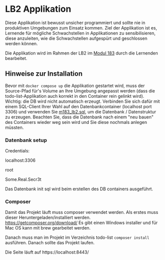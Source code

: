 # LB2 Applikation
Diese Applikation ist bewusst unsicher programmiert und sollte nie in produktiven Umgebungen zum Einsatz kommen. Ziel der Applikation ist es, Lernende für mögliche Schwachstellen in Applikationen zu sensibilisieren, diese anzuleiten, wie die Schwachstellen aufgespürt und geschlossen werden können.

Die Applikation wird im Rahmen der LB2 im [Modul 183](https://gitlab.com/ch-tbz-it/Stud/m183/m183) durch die Lernenden bearbeitet.

## Hinweise zur Installation
Bevor mit `docker compose up` die Applikation gestartet wird, muss der Source-Pfad für's Volume an Ihre Umgebung angepasst werden (dass die todo-list-Applikation auch korrekt in den Container rein gelinkt wird). Wichtig: die DB wird nicht automatisch erzeugt. Verbinden Sie sich dafür mit einem SQL-Client Ihrer Wahl auf den Datenbankcontainer (localhost port 3306) und verwenden Sie [m183_lb2.sql](docker/m183_lb2.sql), um die Datenbank / Datenstruktur zu erzeugen. Beachten Sie, dass die Datenbank nach einem "neu bauen" des Containers wieder weg sein wird und Sie diese nochmals anlegen müssten.

### Datenbank setup

Credentials:

localhost:3306

root

Some.Real.Secr3t

Das Datenbank init sql wird beim erstellen des DB containers ausgeführt.

### Composer

Damit das Projekt läuft muss composer verwendet werden.
Als erstes muss dieser Heruntergeladen/installiert werden. https://getcomposer.org/download/
Es gibt einen Windows installer und für Mac OS kann mit brew gearbeitet werden.

Danach muss man im Projekt im Verzeichnis todo-list `composer install` ausführen. Danach sollte das Projekt laufen.

Die Seite läuft auf https://localhost:8443/